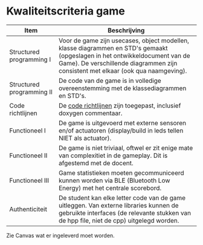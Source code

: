 # Kwaliteitscriteria game


|Item | Beschrijving|
|---|---|
|Structured programming I | Voor de game zijn usecases, object modellen, klasse diagrammen en STD's gemaakt (opgeslagen in het ontwikkeldocument van de Game). De verschillende diagrammen zijn consistent met elkaar (ook qua naamgeving). |
|Structured programming II | De code van de game is in volledige overeenstemming met de klassediagrammen en STD's.| 
| Code richtlijnen| De [code richtlijnen](../../../../software/CodeStyle.md) zijn toegepast, inclusief doxygen commentaar.|
| Functioneel I | De game is uitgevoerd met externe sensoren en/of actuatoren (display/build in leds tellen NIET als actuator).|
| Functioneel II | De game is niet triviaal, oftwel er zit enige mate van complexitiet in de gameplay. Dit is afgestemd met de docent.|
| Functioneel III | Game statistieken moeten gecommuniceerd kunnen worden via BLE (Bluetooth Low Energy) met het centrale scorebord.|
| Authenticiteit| De student kan elke letter code van de game uitleggen. Van externe libraries kunnen de gebruikte interfaces (de relevante stukken van de hpp file, niet de cpp) uitgelegd worden.| 

Zie Canvas wat er ingeleverd moet worden. 